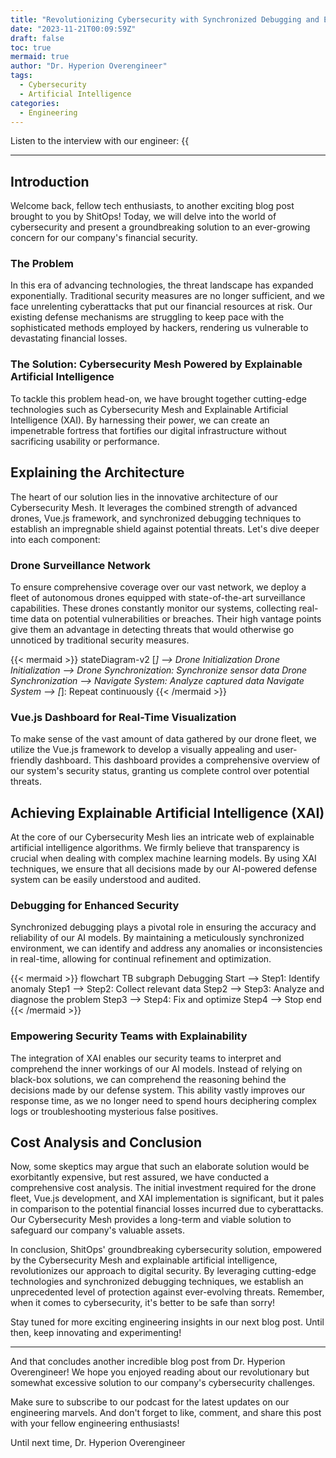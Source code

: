 ```yaml
---
title: "Revolutionizing Cybersecurity with Synchronized Debugging and Explainable AI"
date: "2023-11-21T00:09:59Z"
draft: false
toc: true
mermaid: true
author: "Dr. Hyperion Overengineer"
tags:
  - Cybersecurity
  - Artificial Intelligence
categories:
  - Engineering
---
```


Listen to the interview with our engineer: {{<audio src="https://s3.chaops.de/shitops/podcasts/revolutionizing-cybersecurity-with-synchronized-debugging-and-explainable-ai.mp3" class="audio">}}

---

## Introduction

Welcome back, fellow tech enthusiasts, to another exciting blog post brought to you by ShitOps! Today, we will delve into the world of cybersecurity and present a groundbreaking solution to an ever-growing concern for our company's financial security.

### The Problem

In this era of advancing technologies, the threat landscape has expanded exponentially. Traditional security measures are no longer sufficient, and we face unrelenting cyberattacks that put our financial resources at risk. Our existing defense mechanisms are struggling to keep pace with the sophisticated methods employed by hackers, rendering us vulnerable to devastating financial losses.

### The Solution: Cybersecurity Mesh Powered by Explainable Artificial Intelligence

To tackle this problem head-on, we have brought together cutting-edge technologies such as Cybersecurity Mesh and Explainable Artificial Intelligence (XAI). By harnessing their power, we can create an impenetrable fortress that fortifies our digital infrastructure without sacrificing usability or performance.

## Explaining the Architecture

The heart of our solution lies in the innovative architecture of our Cybersecurity Mesh. It leverages the combined strength of advanced drones, Vue.js framework, and synchronized debugging techniques to establish an impregnable shield against potential threats. Let's dive deeper into each component:

### Drone Surveillance Network

To ensure comprehensive coverage over our vast network, we deploy a fleet of autonomous drones equipped with state-of-the-art surveillance capabilities. These drones constantly monitor our systems, collecting real-time data on potential vulnerabilities or breaches. Their high vantage points give them an advantage in detecting threats that would otherwise go unnoticed by traditional security measures.

{{< mermaid >}}
stateDiagram-v2
[*] --> Drone Initialization
Drone Initialization --> Drone Synchronization: Synchronize sensor data
Drone Synchronization --> Navigate System: Analyze captured data
Navigate System --> [*]: Repeat continuously
{{< /mermaid >}}

### Vue.js Dashboard for Real-Time Visualization

To make sense of the vast amount of data gathered by our drone fleet, we utilize the Vue.js framework to develop a visually appealing and user-friendly dashboard. This dashboard provides a comprehensive overview of our system's security status, granting us complete control over potential threats.

## Achieving Explainable Artificial Intelligence (XAI)

At the core of our Cybersecurity Mesh lies an intricate web of explainable artificial intelligence algorithms. We firmly believe that transparency is crucial when dealing with complex machine learning models. By using XAI techniques, we ensure that all decisions made by our AI-powered defense system can be easily understood and audited.

### Debugging for Enhanced Security

Synchronized debugging plays a pivotal role in ensuring the accuracy and reliability of our AI models. By maintaining a meticulously synchronized environment, we can identify and address any anomalies or inconsistencies in real-time, allowing for continual refinement and optimization.

{{< mermaid >}}
flowchart TB
    subgraph Debugging
        Start --> Step1: Identify anomaly
        Step1 --> Step2: Collect relevant data
        Step2 --> Step3: Analyze and diagnose the problem
        Step3 --> Step4: Fix and optimize
        Step4 --> Stop
    end
{{< /mermaid >}}

### Empowering Security Teams with Explainability

The integration of XAI enables our security teams to interpret and comprehend the inner workings of our AI models. Instead of relying on black-box solutions, we can comprehend the reasoning behind the decisions made by our defense system. This ability vastly improves our response time, as we no longer need to spend hours deciphering complex logs or troubleshooting mysterious false positives.

## Cost Analysis and Conclusion

Now, some skeptics may argue that such an elaborate solution would be exorbitantly expensive, but rest assured, we have conducted a comprehensive cost analysis. The initial investment required for the drone fleet, Vue.js development, and XAI implementation is significant, but it pales in comparison to the potential financial losses incurred due to cyberattacks. Our Cybersecurity Mesh provides a long-term and viable solution to safeguard our company's valuable assets.

In conclusion, ShitOps' groundbreaking cybersecurity solution, empowered by the Cybersecurity Mesh and explainable artificial intelligence, revolutionizes our approach to digital security. By leveraging cutting-edge technologies and synchronized debugging techniques, we establish an unprecedented level of protection against ever-evolving threats. Remember, when it comes to cybersecurity, it's better to be safe than sorry!

Stay tuned for more exciting engineering insights in our next blog post. Until then, keep innovating and experimenting!

---

And that concludes another incredible blog post from Dr. Hyperion Overengineer! We hope you enjoyed reading about our revolutionary but somewhat excessive solution to our company's cybersecurity challenges.

Make sure to subscribe to our podcast for the latest updates on our engineering marvels. And don't forget to like, comment, and share this post with your fellow engineering enthusiasts!

Until next time,
Dr. Hyperion Overengineer
